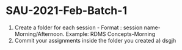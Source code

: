 # SAU-2021-Feb-Batch-1
1) Create a folder for each session - Format : session name-Morning/Afternoon. Example: RDMS Concepts-Morning
2) Commit your assignments inside the folder you created
a) dsgjh

